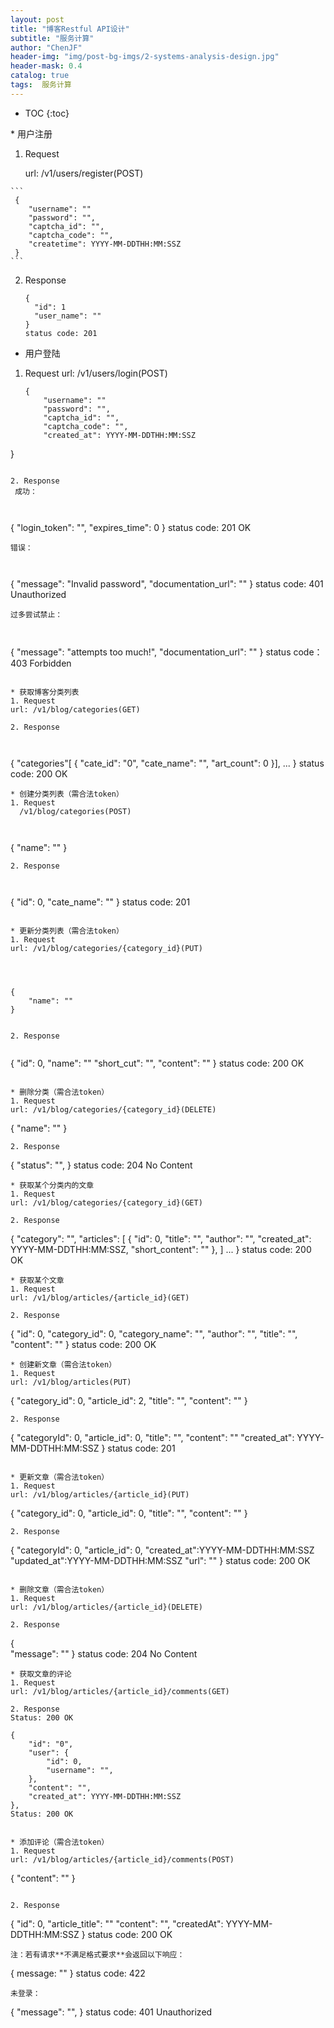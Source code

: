 ```yaml
---
layout: post  
title: "博客Restful API设计"  
subtitle: "服务计算"  
author: "ChenJF"  
header-img: "img/post-bg-imgs/2-systems-analysis-design.jpg"  
header-mask: 0.4  
catalog: true
tags:  服务计算
---
```


* TOC
{:toc}


﻿* 用户注册

  1. Request

     url: /v1/users/register(POST)
     
     

    ```
     {
     	"username": ""
     	"password": "",
     	"captcha_id": "",
     	"captcha_code": "",
     	"createtime": YYYY-MM-DDTHH:MM:SSZ
     }
    ```

 2. Response
    
    
    
    ```
    {
      "id": 1
      "user_name": ""
    }
    status code: 201 
    ```
* 用户登陆
1. Request
 url: /v1/users/login(POST)

    
    
    ```
    {
    	"username": ""
    	"password": "",
    	"captcha_id": "",
    	"captcha_code": "",
    	"created_at": YYYY-MM-DDTHH:MM:SSZ
}
 ```
 
2. Response
  成功：

  
```
{
	"login_token": "",
	"expires_time": 0
}
status code: 201 OK
```
错误：



```
{
  "message": "Invalid password",
  "documentation_url": ""
}
status code: 401 Unauthorized
```
过多尝试禁止：



```
{
  "message": "attempts too much!",
  "documentation_url": ""
}
status code： 403 Forbidden
```

* 获取博客分类列表
1. Request
url: /v1/blog/categories(GET)

2. Response

   
```
{
 "categories"[
{
	"cate_id": "0", 
    "cate_name": "", 
    "art_count": 0
}],
...
}
status code: 200 OK
```
* 创建分类列表（需合法token）
1. Request
  /v1/blog/categories(POST)

  
```
{
    "name": ""
}
```
2. Response

   
```
{
    "id": 0,
    "cate_name": ""
}
status code: 201 
```

* 更新分类列表（需合法token）
1. Request
url: /v1/blog/categories/{category_id}(PUT)

   
   
   ```
    {
        "name": ""
    }
   ```
   
2. Response

   
```
{
    "id": 0,
    "name": ""
    "short_cut": "",
    "content": ""
}
status code: 200 OK
```

* 删除分类（需合法token）
1. Request
url: /v1/blog/categories/{category_id}(DELETE)
```
{
    "name": ""
}
```
2. Response

```
{
  "status": "",
}
status code: 204 No Content
```
* 获取某个分类内的文章
1. Request
url: /v1/blog/categories/{category_id}(GET)

2. Response
```
{
    "category": "",
    "articles": [
        {
            "id": 0,
            "title": "",
            "author": "",
            "created_at": YYYY-MM-DDTHH:MM:SSZ,
            "short_content": ""
        },
    ]
    ...
}
status code: 200 OK
```
* 获取某个文章
1. Request
url: /v1/blog/articles/{article_id}(GET)

2. Response
```
{
    "id": 0,
    "category_id": 0,
    "category_name": "",
    "author": "",
    "title": "",
    "content": ""
}
status code: 200 OK
```
* 创建新文章（需合法token）
1. Request
url: /v1/blog/articles(PUT)
```
{
    "category_id": 0,
    "article_id": 2,
    "title": "",
    "content": ""
}
```
2. Response
```
{
    "categoryId": 0,
    "article_id": 0,
    "title": "",
    "content": ""
    "created_at": YYYY-MM-DDTHH:MM:SSZ
}
status code: 201 
```

* 更新文章（需合法token）
1. Request
url: /v1/blog/articles/{article_id}(PUT)
```
{
    "category_id": 0,
    "article_id": 0,
    "title": "",
    "content": ""
}
```
2. Response
```
{
    "categoryId": 0,
    "article_id": 0,
    "created_at":YYYY-MM-DDTHH:MM:SSZ
    "updated_at":YYYY-MM-DDTHH:MM:SSZ
    "url": ""
}
status code: 200 OK
```

* 删除文章（需合法token）
1. Request
url: /v1/blog/articles/{article_id}(DELETE)

2. Response
```
{   
    "message": ""
}
status code: 204 No Content
```
* 获取文章的评论
1. Request
url: /v1/blog/articles/{article_id}/comments(GET)

2. Response
Status: 200 OK
```
    {
        "id": "0",
        "user": {
            "id": 0,
            "username": "",
        },
        "content": "",
        "created_at": YYYY-MM-DDTHH:MM:SSZ
    },
    Status: 200 OK
```

* 添加评论（需合法token）
1. Request
url: /v1/blog/articles/{article_id}/comments(POST)
```
{
    "content": ""
}
```

2. Response
```
{
    "id": 0,
    "article_title": ""
    "content": "",
    "createdAt": YYYY-MM-DDTHH:MM:SSZ
}
status code: 200 OK
```
注：若有请求**不满足格式要求**会返回以下响应：
```
{
    message: ""
}
status code: 422
```
未登录：
```
{
  "message": "",
}
status code: 401 Unauthorized
```